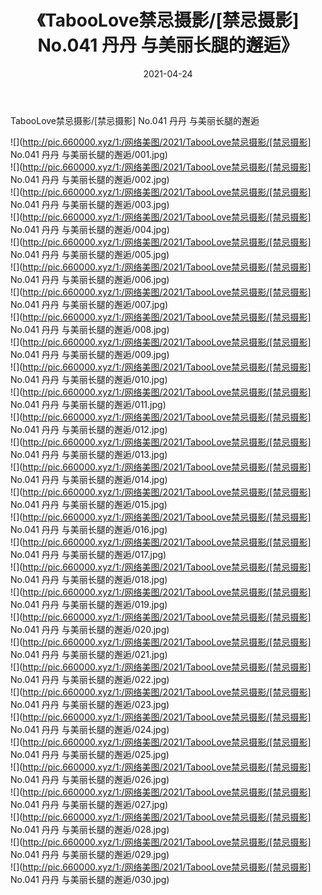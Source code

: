 ﻿---
layout: post
title:  《TabooLove禁忌摄影/[禁忌摄影] No.041 丹丹 与美丽长腿的邂逅》
date:   2021-04-24
img: http://pic.660000.xyz/1:/网络美图/2021/TabooLove禁忌摄影/[禁忌摄影] No.041 丹丹 与美丽长腿的邂逅/000.jpg
categories: [美女, 清纯, 唯美]
---

TabooLove禁忌摄影/[禁忌摄影] No.041 丹丹 与美丽长腿的邂逅

 ![](http://pic.660000.xyz/1:/网络美图/2021/TabooLove禁忌摄影/[禁忌摄影] No.041 丹丹 与美丽长腿的邂逅/001.jpg) <br>![](http://pic.660000.xyz/1:/网络美图/2021/TabooLove禁忌摄影/[禁忌摄影] No.041 丹丹 与美丽长腿的邂逅/002.jpg) <br>![](http://pic.660000.xyz/1:/网络美图/2021/TabooLove禁忌摄影/[禁忌摄影] No.041 丹丹 与美丽长腿的邂逅/003.jpg) <br>![](http://pic.660000.xyz/1:/网络美图/2021/TabooLove禁忌摄影/[禁忌摄影] No.041 丹丹 与美丽长腿的邂逅/004.jpg) <br>![](http://pic.660000.xyz/1:/网络美图/2021/TabooLove禁忌摄影/[禁忌摄影] No.041 丹丹 与美丽长腿的邂逅/005.jpg) <br>![](http://pic.660000.xyz/1:/网络美图/2021/TabooLove禁忌摄影/[禁忌摄影] No.041 丹丹 与美丽长腿的邂逅/006.jpg) <br>![](http://pic.660000.xyz/1:/网络美图/2021/TabooLove禁忌摄影/[禁忌摄影] No.041 丹丹 与美丽长腿的邂逅/007.jpg) <br>![](http://pic.660000.xyz/1:/网络美图/2021/TabooLove禁忌摄影/[禁忌摄影] No.041 丹丹 与美丽长腿的邂逅/008.jpg) <br>![](http://pic.660000.xyz/1:/网络美图/2021/TabooLove禁忌摄影/[禁忌摄影] No.041 丹丹 与美丽长腿的邂逅/009.jpg) <br>![](http://pic.660000.xyz/1:/网络美图/2021/TabooLove禁忌摄影/[禁忌摄影] No.041 丹丹 与美丽长腿的邂逅/010.jpg) <br>![](http://pic.660000.xyz/1:/网络美图/2021/TabooLove禁忌摄影/[禁忌摄影] No.041 丹丹 与美丽长腿的邂逅/011.jpg) <br>![](http://pic.660000.xyz/1:/网络美图/2021/TabooLove禁忌摄影/[禁忌摄影] No.041 丹丹 与美丽长腿的邂逅/012.jpg) <br>![](http://pic.660000.xyz/1:/网络美图/2021/TabooLove禁忌摄影/[禁忌摄影] No.041 丹丹 与美丽长腿的邂逅/013.jpg) <br>![](http://pic.660000.xyz/1:/网络美图/2021/TabooLove禁忌摄影/[禁忌摄影] No.041 丹丹 与美丽长腿的邂逅/014.jpg) <br>![](http://pic.660000.xyz/1:/网络美图/2021/TabooLove禁忌摄影/[禁忌摄影] No.041 丹丹 与美丽长腿的邂逅/015.jpg) <br>![](http://pic.660000.xyz/1:/网络美图/2021/TabooLove禁忌摄影/[禁忌摄影] No.041 丹丹 与美丽长腿的邂逅/016.jpg) <br>![](http://pic.660000.xyz/1:/网络美图/2021/TabooLove禁忌摄影/[禁忌摄影] No.041 丹丹 与美丽长腿的邂逅/017.jpg) <br>![](http://pic.660000.xyz/1:/网络美图/2021/TabooLove禁忌摄影/[禁忌摄影] No.041 丹丹 与美丽长腿的邂逅/018.jpg) <br>![](http://pic.660000.xyz/1:/网络美图/2021/TabooLove禁忌摄影/[禁忌摄影] No.041 丹丹 与美丽长腿的邂逅/019.jpg) <br>![](http://pic.660000.xyz/1:/网络美图/2021/TabooLove禁忌摄影/[禁忌摄影] No.041 丹丹 与美丽长腿的邂逅/020.jpg) <br>![](http://pic.660000.xyz/1:/网络美图/2021/TabooLove禁忌摄影/[禁忌摄影] No.041 丹丹 与美丽长腿的邂逅/021.jpg) <br>![](http://pic.660000.xyz/1:/网络美图/2021/TabooLove禁忌摄影/[禁忌摄影] No.041 丹丹 与美丽长腿的邂逅/022.jpg) <br>![](http://pic.660000.xyz/1:/网络美图/2021/TabooLove禁忌摄影/[禁忌摄影] No.041 丹丹 与美丽长腿的邂逅/023.jpg) <br>![](http://pic.660000.xyz/1:/网络美图/2021/TabooLove禁忌摄影/[禁忌摄影] No.041 丹丹 与美丽长腿的邂逅/024.jpg) <br>![](http://pic.660000.xyz/1:/网络美图/2021/TabooLove禁忌摄影/[禁忌摄影] No.041 丹丹 与美丽长腿的邂逅/025.jpg) <br>![](http://pic.660000.xyz/1:/网络美图/2021/TabooLove禁忌摄影/[禁忌摄影] No.041 丹丹 与美丽长腿的邂逅/026.jpg) <br>![](http://pic.660000.xyz/1:/网络美图/2021/TabooLove禁忌摄影/[禁忌摄影] No.041 丹丹 与美丽长腿的邂逅/027.jpg) <br>![](http://pic.660000.xyz/1:/网络美图/2021/TabooLove禁忌摄影/[禁忌摄影] No.041 丹丹 与美丽长腿的邂逅/028.jpg) <br>![](http://pic.660000.xyz/1:/网络美图/2021/TabooLove禁忌摄影/[禁忌摄影] No.041 丹丹 与美丽长腿的邂逅/029.jpg) <br>![](http://pic.660000.xyz/1:/网络美图/2021/TabooLove禁忌摄影/[禁忌摄影] No.041 丹丹 与美丽长腿的邂逅/030.jpg) <br>